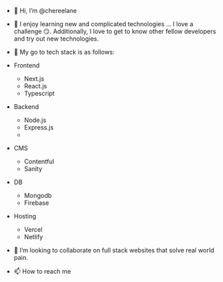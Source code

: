 - 👋 Hi, I’m @chereelane
- 👀 I enjoy learning new and complicated technologies ... I love a challenge 😏. Additionally, I love to get to know other fellow developers and try out new technologies.
- 🌱 My go to tech stack is as follows:
- Frontend
  - Next.js
  - React.js
  - Typescript
    
- Backend
  - Node.js
  - Express.js
  - 
- CMS
  - Contentful
  - Sanity
- DB
  - Mongodb
  - Firebase
 
- Hosting
  - Vercel
  - Netlify

- 💞️ I’m looking to collaborate on full stack websites that solve real world pain.
- 📫 How to reach me

<!---
- 💞️ I’m looking to collaborate on ...
- 📫 How to reach me ...
chereelane/chereelane is a ✨ special ✨ repository because its `README.md` (this file) appears on your GitHub profile.
You can click the Preview link to take a look at your changes.
--->
